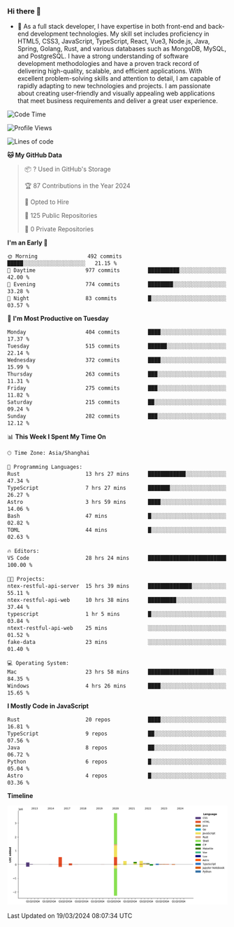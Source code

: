 ### Hi there 👋

- 🌱 As a full stack developer, I have expertise in both front-end and back-end development technologies. My skill set includes proficiency in HTML5, CSS3, JavaScript, TypeScript, React, Vue3, Node.js, Java, Spring, Golang, Rust, and various databases such as MongoDB, MySQL, and PostgreSQL. I have a strong understanding of software development methodologies and have a proven track record of delivering high-quality, scalable, and efficient applications. With excellent problem-solving skills and attention to detail, I am capable of rapidly adapting to new technologies and projects. I am passionate about creating user-friendly and visually appealing web applications that meet business requirements and deliver a great user experience.

<!--START_SECTION:waka-->
![Code Time](http://img.shields.io/badge/Code%20Time-1%2C257%20hrs%2016%20mins-blue)

![Profile Views](http://img.shields.io/badge/Profile%20Views-0-blue)

![Lines of code](https://img.shields.io/badge/From%20Hello%20World%20I%27ve%20Written-5.6%20million%20lines%20of%20code-blue)

**🐱 My GitHub Data** 

> 📦 ? Used in GitHub's Storage 
 > 
> 🏆 87 Contributions in the Year 2024
 > 
> 💼 Opted to Hire
 > 
> 📜 125 Public Repositories 
 > 
> 🔑 0 Private Repositories 
 > 
**I'm an Early 🐤** 

```text
🌞 Morning                492 commits         █████░░░░░░░░░░░░░░░░░░░░   21.15 % 
🌆 Daytime                977 commits         ██████████░░░░░░░░░░░░░░░   42.00 % 
🌃 Evening                774 commits         ████████░░░░░░░░░░░░░░░░░   33.28 % 
🌙 Night                  83 commits          █░░░░░░░░░░░░░░░░░░░░░░░░   03.57 % 
```
📅 **I'm Most Productive on Tuesday** 

```text
Monday                   404 commits         ████░░░░░░░░░░░░░░░░░░░░░   17.37 % 
Tuesday                  515 commits         ██████░░░░░░░░░░░░░░░░░░░   22.14 % 
Wednesday                372 commits         ████░░░░░░░░░░░░░░░░░░░░░   15.99 % 
Thursday                 263 commits         ███░░░░░░░░░░░░░░░░░░░░░░   11.31 % 
Friday                   275 commits         ███░░░░░░░░░░░░░░░░░░░░░░   11.82 % 
Saturday                 215 commits         ██░░░░░░░░░░░░░░░░░░░░░░░   09.24 % 
Sunday                   282 commits         ███░░░░░░░░░░░░░░░░░░░░░░   12.12 % 
```


📊 **This Week I Spent My Time On** 

```text
🕑︎ Time Zone: Asia/Shanghai

💬 Programming Languages: 
Rust                     13 hrs 27 mins      ████████████░░░░░░░░░░░░░   47.34 % 
TypeScript               7 hrs 27 mins       ███████░░░░░░░░░░░░░░░░░░   26.27 % 
Astro                    3 hrs 59 mins       ████░░░░░░░░░░░░░░░░░░░░░   14.06 % 
Bash                     47 mins             █░░░░░░░░░░░░░░░░░░░░░░░░   02.82 % 
TOML                     44 mins             █░░░░░░░░░░░░░░░░░░░░░░░░   02.63 % 

🔥 Editors: 
VS Code                  28 hrs 24 mins      █████████████████████████   100.00 % 

🐱‍💻 Projects: 
ntex-restful-api-server  15 hrs 39 mins      ██████████████░░░░░░░░░░░   55.11 % 
ntex-restful-api-web     10 hrs 38 mins      █████████░░░░░░░░░░░░░░░░   37.44 % 
typescript               1 hr 5 mins         █░░░░░░░░░░░░░░░░░░░░░░░░   03.84 % 
ntext-restful-api-web    25 mins             ░░░░░░░░░░░░░░░░░░░░░░░░░   01.52 % 
fake-data                23 mins             ░░░░░░░░░░░░░░░░░░░░░░░░░   01.40 % 

💻 Operating System: 
Mac                      23 hrs 58 mins      █████████████████████░░░░   84.35 % 
Windows                  4 hrs 26 mins       ████░░░░░░░░░░░░░░░░░░░░░   15.65 % 
```

**I Mostly Code in JavaScript** 

```text
Rust                     20 repos            ████░░░░░░░░░░░░░░░░░░░░░   16.81 % 
TypeScript               9 repos             ██░░░░░░░░░░░░░░░░░░░░░░░   07.56 % 
Java                     8 repos             ██░░░░░░░░░░░░░░░░░░░░░░░   06.72 % 
Python                   6 repos             █░░░░░░░░░░░░░░░░░░░░░░░░   05.04 % 
Astro                    4 repos             █░░░░░░░░░░░░░░░░░░░░░░░░   03.36 % 
```



**Timeline**

![Lines of Code chart](https://raw.githubusercontent.com/elton/elton/main/assets/bar_graph.png)


 Last Updated on 19/03/2024 08:07:34 UTC
<!--END_SECTION:waka-->

<!--
**elton/elton** is a ✨ _special_ ✨ repository because its `README.md` (this file) appears on your GitHub profile.

Here are some ideas to get you started:

- 🔭 I’m currently working on ...
- 🌱 I’m currently learning ...
- 👯 I’m looking to collaborate on ...
- 🤔 I’m looking for help with ...
- 💬 Ask me about ...
- 📫 How to reach me: ...
- 😄 Pronouns: ...
- ⚡ Fun fact: ...
-->
